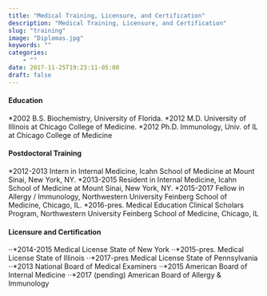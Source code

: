 ```yaml
---
title: "Medical Training, Licensure, and Certification"
description: "Medical Training, Licensure, and Certification"
slug: "training"
image: "Diplomas.jpg"
keywords: ""
categories:
    - ""
date: 2017-11-25T19:23:11-05:00
draft: false
---
```


#### Education
*2002 B.S. 	Biochemistry, University of Florida.
*2012 M.D. 	University of Illinois at Chicago College of Medicine.
*2012 Ph.D.	Immunology, Univ. of IL at Chicago College of Medicine

#### Postdoctoral Training
*2012-2013	Intern in Internal Medicine, Icahn School of Medicine at Mount Sinai, New York, NY.
*2013-2015	Resident in Internal Medicine, Icahn School of Medicine at Mount Sinai, New York, NY.
*2015-2017	Fellow in Allergy / Immunology, Northwestern University Feinberg School of Medicine, Chicago, IL.
*2016-pres.	Medical Education Clinical Scholars Program, Northwestern University Feinberg School of Medicine, Chicago, IL

#### Licensure and Certification
⋅⋅*2014-2015	Medical License State of New York
⋅⋅*2015-pres.	Medical License State of Illinois
⋅⋅*2017-pres	Medical License State of Pennsylvania
⋅⋅*2013		National Board of Medical Examiners
⋅⋅*2015		American Board of Internal Medicine
⋅⋅*2017 (pending)	American Board of Allergy & Immunology
